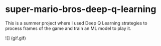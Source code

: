 # super-mario-bros-deep-q-learning
This is a summer project where I used Deep Q Learning strategies to process frames of the game and train an ML model to play it.

![] (gif.gif)
